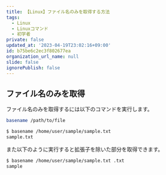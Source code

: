 ```yaml
---
title: 【Linux】ファイル名のみを取得する方法
tags:
  - Linux
  - Linuxコマンド
  - 初学者
private: false
updated_at: '2023-04-19T23:02:16+09:00'
id: b75be6c2ec3f802677ea
organization_url_name: null
slide: false
ignorePublish: false
---
```

## ファイル名のみを取得
ファイル名のみを取得するには以下のコマンドを実行します。
```zsh
basename /path/to/file
```

```zsh
$ basename /home/user/sample/sample.txt
sample.txt
```

また以下のように実行すると拡張子を除いた部分を取得できます。

```zsh
$ basename /home/user/sample/sample.txt .txt
sample
```

